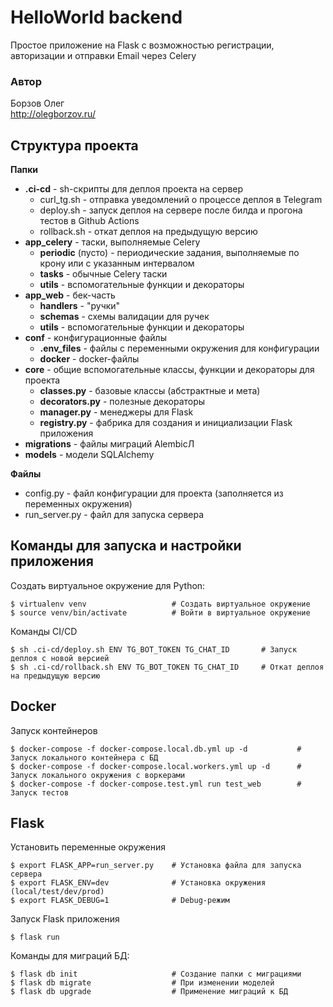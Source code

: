 # HelloWorld backend
Простое приложение на Flask с возможностью регистрации, авторизации и отправки Email через Celery

### Автор
Борзов Олег<br>
http://olegborzov.ru/<br>

## Структура проекта
**Папки**
- **.ci-cd** - sh-скрипты для деплоя проекта на сервер
    - curl_tg.sh - отправка уведомлений о процессе деплоя в Telegram
    - deploy.sh - запуск деплоя на сервере после билда и прогона тестов в Github Actions
    - rollback.sh - откат деплоя на предыдущую версию
- **app_celery** - таски, выполняемые Celery
    - **periodic** (пусто) - периодические задания, выполняемые по крону или с указанным интервалом
    - **tasks** - обычные Celery таски
    - **utils** - вспомогательные функции и декораторы
- **app_web** - бек-часть
    - **handlers** - "ручки"
    - **schemas** - схемы валидации для ручек
    - **utils** - вспомогательные функции и декораторы
- **conf** - конфигурационные файлы
    - **.env_files** - файлы с переменными окружения для конфигурации
    - **docker** - docker-файлы 
- **core** - общие вспомогательные классы, функции и декораторы для проекта
    - **classes.py** - базовые классы (абстрактные и мета)
    - **decorators.py** - полезные декораторы
    - **manager.py** - менеджеры для Flask
    - **registry.py** - фабрика для создания и инициализации Flask приложения 
- **migrations** - файлы миграций AlembicЛ
- **models** - модели SQLAlchemy

**Файлы**<br>
- config.py - файл конфигурации для проекта (заполняется из переменных окружения)
- run_server.py - файл для запуска сервера


## Команды для запуска и настройки приложения 
Создать виртуальное окружение для Python:
```
$ virtualenv venv                   # Создать виртуальное окружение
$ source venv/bin/activate          # Войти в виртуальное окружение
```

Команды CI/CD
```
$ sh .ci-cd/deploy.sh ENV TG_BOT_TOKEN TG_CHAT_ID       # Запуск деплоя с новой версией
$ sh .ci-cd/rollback.sh ENV TG_BOT_TOKEN TG_CHAT_ID     # Откат деплоя на предыдущую версию
```

## Docker
Запуск контейнеров
```
$ docker-compose -f docker-compose.local.db.yml up -d           # Запуск локального контейнера с БД
$ docker-compose -f docker-compose.local.workers.yml up -d      # Запуск локального окружения с воркерами
$ docker-compose -f docker-compose.test.yml run test_web        # Запуск тестов
```

## Flask
Установить переменные окружения
```
$ export FLASK_APP=run_server.py    # Установка файла для запуска сервера
$ export FLASK_ENV=dev              # Установка окружения (local/test/dev/prod)
$ export FLASK_DEBUG=1              # Debug-режим
```

Запуск Flask приложения
```
$ flask run
```

Команды для миграций БД:
```
$ flask db init                     # Создание папки с миграциями
$ flask db migrate                  # При изменении моделей
$ flask db upgrade                  # Применение миграций к БД
```
